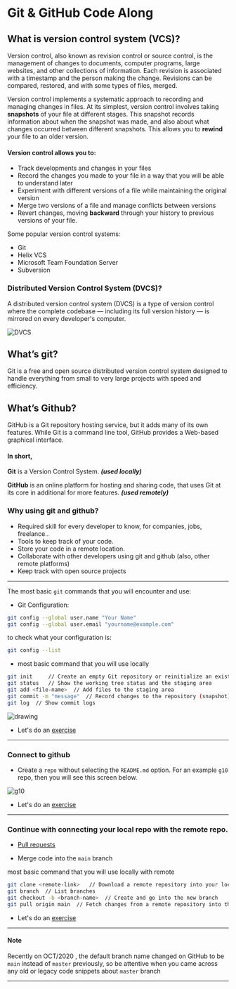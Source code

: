 # Git & GitHub Code Along

## What is version control system (VCS)?

Version control, also known as revision control or source control, is the management of changes to documents, computer programs, large websites, and other collections of information. Each revision is associated with a timestamp and the person making the change. Revisions can be compared, restored, and with some types of files, merged.

Version control implements a systematic approach to recording and managing changes in files. At its simplest, version control involves taking **snapshots** of your file at different stages. This snapshot records information about when the snapshot was made, and also about what changes occurred between different snapshots. This allows you to **rewind** your file to an older version.

#### Version control allows you to:

- Track developments and changes in your files
- Record the changes you made to your file in a way that you will be able to understand later
- Experiment with different versions of a file while maintaining the original version
- Merge two versions of a file and manage conflicts between versions
- Revert changes, moving **backward** through your history to previous versions of your file.

Some popular version control systems:

- Git
- Helix VCS
- Microsoft Team Foundation Server
- Subversion

### Distributed Version Control System (DVCS)?

A distributed version control system (DVCS) is a type of version control where the complete codebase — including its full version history — is mirrored on every developer's computer.

![DVCS](https://i.imgur.com/ZJ2Dg4c.png)

## What’s git?

Git is a free and open source distributed version control system designed to handle everything from small to very large projects with speed and efficiency.

## What’s Github?

GitHub is a Git repository hosting service, but it adds many of its own features. While Git is a command line tool, GitHub provides a Web-based graphical interface.

#### In short,

**Git** is a Version Control System. **_(used locally)_**

**GitHub** is an online platform for hosting and sharing code, that uses Git at its core in additional for more features. **_(used remotely)_**

### Why using git and github?

- Required skill for every developer to know, for companies, jobs, freelance..
- Tools to keep track of your code.
- Store your code in a remote location.
- Collaborate with other developers using git and github (also, other remote platforms)
- Keep track with open source projects

---

The most basic `git` commands that you will encounter and use:

- Git Configuration:

```bash
git config --global user.name "Your Name"
git config --global user.email "yourname@example.com"
```

to check what your configuration is:

```bash
git config --list
```

- most basic command that you will use locally

```bash
git init     // Create an empty Git repository or reinitialize an existing one
git status   // Show the working tree status and the staging area
git add <file-name>  // Add files to the staging area
git commit -m "message"  // Record changes to the repository (snapshot)
git log  // Show commit logs
```

![drawing](https://i.stack.imgur.com/UvZ0M.png)

- Let's do an [exercise](./exercise/one.md)

---

### Connect to github

- Create a `repo` without selecting the `README.md` option. For an example `g10` repo, then you will see this screen below.

![g10](https://user-images.githubusercontent.com/42492094/123519777-f7380380-d6b5-11eb-8215-0343dbbc3f66.png)

- Let's do an [exercise](./exercise/two.md)

---

### Continue with connecting your local repo with the remote repo.

- [Pull requests](https://docs.github.com/en/free-pro-team@latest/github/collaborating-with-issues-and-pull-requests/creating-a-pull-request)

- Merge code into the `main` branch

most basic command that you will use locally with remote

```bash
git clone <remote-link>   // Download a remote repository into your local machine
git branch  // List branches
git checkout -b <branch-name>  // Create and go into the new branch
git pull origin main  // Fetch changes from a remote repository into the current branch `main`
```

- Let's do an [exercise](./exercise/three.md)

---

#### Note

Recently on OCT/2020 , the default branch name changed on GitHub to be `main` instead of `master` previously, so be attentive when you came across any old or legacy code snippets about `master` branch

---



